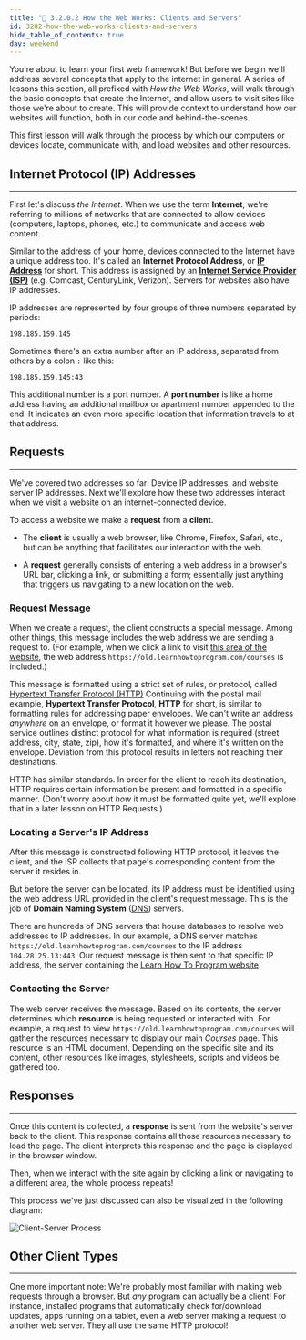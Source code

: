```yaml
---
title: "📓 3.2.0.2 How the Web Works: Clients and Servers"
id: 3202-how-the-web-works-clients-and-servers
hide_table_of_contents: true
day: weekend
---
```


You're about to learn your first web framework! But before we begin we'll address several concepts that apply to the internet in general. A series of lessons this section, all prefixed with _How the Web Works_, will walk through the basic concepts that create the Internet, and allow users to visit sites like those we're about to create. This will provide context to understand how our websites will function, both in our code and behind-the-scenes.

This first lesson will walk through the process by which our computers or devices locate, communicate with, and load websites and other resources.

## Internet Protocol (IP) Addresses
---

First let's discuss _the Internet_. When we use the term **Internet**, we're referring to millions of networks that are connected to allow devices (computers, laptops, phones, etc.) to communicate and access web content.

Similar to the address of your home, devices connected to the Internet have a unique address too. It's called an **Internet Protocol Address**, or [**IP Address**](https://en.wikipedia.org/wiki/IP_address) for short. This address is assigned by an [**Internet Service Provider (ISP)**](https://en.wikipedia.org/wiki/Internet_service_provider) (e.g. Comcast, CenturyLink, Verizon). Servers for websites also have IP addresses.

IP addresses are represented by four groups of three numbers separated by periods:

```
198.185.159.145
```

Sometimes there's an extra number after an IP address, separated from others by a colon `:` like this:

```
198.185.159.145:43
```

This additional number is a port number. A **port number** is like a home address having an additional mailbox or apartment number appended to the end. It indicates an even more specific location that information travels to at that address.

## Requests
---

We've covered two addresses so far: Device IP addresses, and website server IP addresses. Next we'll explore how these two addresses interact when we visit a website on an internet-connected device.

To access a website we make a **request** from a **client**.

* The **client** is usually a web browser, like Chrome, Firefox, Safari, etc., but can be anything that facilitates our interaction with the web.

* A **request** generally consists of entering a web address in a browser's URL bar, clicking a link, or submitting a form; essentially just anything that triggers us navigating to a new location on the web.

### Request Message

When we create a request, the client constructs a special message. Among other things, this message includes the web address we are sending a request to. (For example, when we click a link to visit [this area of the website](https://old.learnhowtoprogram.com/courses), the web address `https://old.learnhowtoprogram.com/courses` is included.)

This message is formatted using a strict set of rules, or protocol, called [Hypertext Transfer Protocol (HTTP)](https://en.wikipedia.org/wiki/Hypertext_Transfer_Protocol) Continuing with the postal mail example, **Hypertext Transfer Protocol**, **HTTP** for short, is similar to formatting rules for addressing paper envelopes. We can't write an address _anywhere_ on an envelope, or format it however we please. The postal service outlines distinct protocol for what information is required (street address, city, state, zip), how it's formatted, and where it's written on the envelope. Deviation from this protocol results in letters not reaching their destinations.

HTTP has similar standards. In order for the client to reach its destination, HTTP requires certain information be present and formatted in a specific manner. (Don't worry about _how_ it must be formatted quite yet, we'll explore that in a later lesson on HTTP Requests.)

### Locating a Server's IP Address

After this message is constructed following HTTP protocol, it leaves the client, and the ISP collects that page's corresponding content from the server it resides in.

But before the server can be located, its IP address must be identified using the web address URL provided in the client's request message. This is the job of **Domain Naming System** ([DNS](https://en.wikipedia.org/wiki/Domain_Name_System)) servers.

There are hundreds of DNS servers that house databases to resolve web addresses to IP addresses. In our example, a DNS server matches `https://old.learnhowtoprogram.com/courses` to the IP address `104.28.25.13:443`. Our request message is then sent to that specific IP address, the server containing the [Learn How To Program website](https://old.learnhowtoprogram.com).

### Contacting the Server

The web server receives the message. Based on its contents, the server determines which **resource** is being requested or interacted with. For example, a request to view `https://old.learnhowtoprogram.com/courses` will gather the resources necessary to display our main _Courses_ page. This resource is an HTML document. Depending on the specific site and its content, other resources like images, stylesheets, scripts and videos be gathered too.

## Responses
---

Once this content is collected, a **response** is sent from the website's server back to the client. This response contains all those resources necessary to load the page. The client interprets this response and the page is displayed in the browser window.

Then, when we interact with the site again by clicking a link or navigating to a different area, the whole process repeats!

This process we've just discussed can also be visualized in the following diagram:

![Client-Server Process](https://learnhowtoprogram.s3.us-west-2.amazonaws.com/SHARED/web-clients-and-servers/Web+Clients+and+Servers+Diagram.png)

## Other Client Types
---

One more important note: We're probably most familiar with making web requests through a browser. But _any_ program can actually be a client! For instance, installed programs that automatically check for/download updates, apps running on a tablet, even a web server making a request to another web server. They all use the same HTTP protocol!
